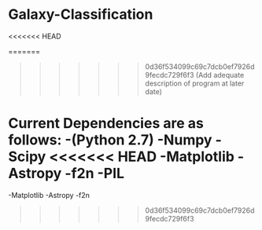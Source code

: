 Galaxy-Classification
=====================

<<<<<<< HEAD

=======
>>>>>>> 0d36f534099c69c7dcb0ef7926d9fecdc729f6f3
(Add adequate description of program at later date)

Current Dependencies are as follows:
  -(Python 2.7)
  -Numpy
  -Scipy
<<<<<<< HEAD
  -Matplotlib 
  -Astropy 
  -f2n
    -PIL
=======
  -Matplotlib
  -Astropy
  -f2n
>>>>>>> 0d36f534099c69c7dcb0ef7926d9fecdc729f6f3
